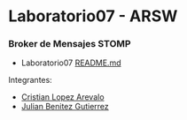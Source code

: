 # Laboratorio07 - ARSW

### Broker de Mensajes STOMP

- Laboratorio07 [README.md](WEBSOCKETS_POINTS/)

Integrantes:

- [Cristian Lopez Arevalo](https://github.com/cdavidd)
- [Julian Benitez Gutierrez](https://github.com/julianbenitez99)
